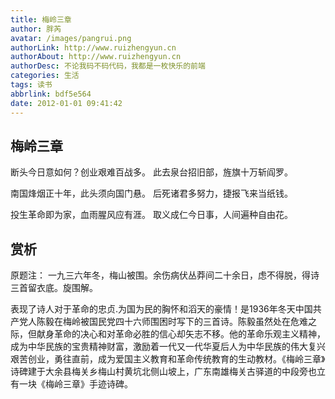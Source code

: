 ```yaml
---
title: 梅岭三章
author: 胖芮
avatar: /images/pangrui.png
authorLink: http://www.ruizhengyun.cn
authorAbout: http://www.ruizhengyun.cn
authorDesc: 不论我码不码代码，我都是一枚快乐的前端
categories: 生活
tags: 读书
abbrlink: bdf5e564
date: 2012-01-01 09:41:42
---
```


## 梅岭三章
断头今日意如何？创业艰难百战多。
此去泉台招旧部，旌旗十万斩阎罗。

南国烽烟正十年，此头须向国门悬。
后死诸君多努力，捷报飞来当纸钱。

投生革命即为家，血雨腥风应有涯。
取义成仁今日事，人间遍种自由花。
<!-- more -->

## 赏析
原题注：
一九三六年冬，梅山被围。余伤病伏丛莽间二十余日，虑不得脱，得诗三首留衣底。旋围解。 

表现了诗人对于革命的忠贞.为国为民的胸怀和滔天的豪情！是1936年冬天中国共产党人陈毅在梅岭被国民党四十六师围困时写下的三首诗。陈毅虽然处在危难之际，但献身革命的决心和对革命必胜的信心却矢志不移。他的革命乐观主义精神，成为中华民族的宝贵精神财富，激励着一代又一代华夏后人为中华民族的伟大复兴艰苦创业，勇往直前，成为爱国主义教育和革命传统教育的生动教材。《梅岭三章》诗碑建于大余县梅关乡梅山村黄坑北侧山坡上，广东南雄梅关古驿道的中段旁也立有一块《梅岭三章》手迹诗碑。